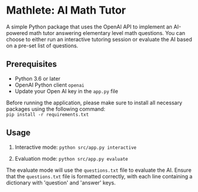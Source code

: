 # Mathlete: AI Math Tutor

A simple Python package that uses the OpenAI API to implement an AI-powered math tutor answering elementary level math questions. You can choose to either run an interactive tutoring session or evaluate the AI based on a pre-set list of questions.

## Prerequisites

- Python 3.6 or later
- OpenAI Python client `openai`
- Update your Open AI key in the `app.py` file

Before running the application, please make sure to install all necessary packages using the following command: \
`pip install -r requirements.txt`

## Usage

1. Interactive mode:
`python src/app.py interactive`

2. Evaluation mode:
`python src/app.py evaluate`

The evaluate mode will use the `questions.txt` file to evaluate the AI. Ensure that the `questions.txt` file is formatted correctly, with each line containing a dictionary with 'question' and 'answer' keys.

